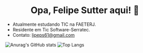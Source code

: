 <h1 align="center"> Opa, Felipe Sutter aqui! 👋</h1>

- Atualmente estudando TIC na FAETERJ.
- Residente em Tic Software-Serratec. 
- Contato: lipeps61@gmail.com

![Anurag's GitHub stats](https://github-readme-stats.vercel.app/api?username=FelipeSutter&show_icons=true&theme=dark) ![Top Langs](https://github-readme-stats.vercel.app/api/top-langs/?username=FelipeSutter&layout=compact&theme=dark)


